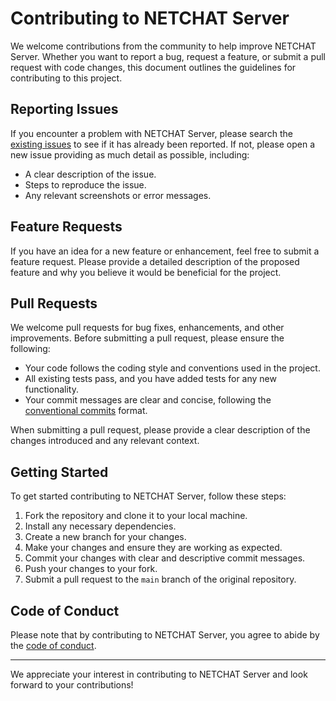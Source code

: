 # Contributing to NETCHAT Server

We welcome contributions from the community to help improve NETCHAT Server. Whether you want to report a bug, request a feature, or submit a pull request with code changes, this document outlines the guidelines for contributing to this project.

## Reporting Issues

If you encounter a problem with NETCHAT Server, please search the [existing issues](https://github.com/tkbstudios/netchat-server-rust/issues) to see if it has already been reported. If not, please open a new issue providing as much detail as possible, including:

- A clear description of the issue.
- Steps to reproduce the issue.
- Any relevant screenshots or error messages.

## Feature Requests

If you have an idea for a new feature or enhancement, feel free to submit a feature request. Please provide a detailed description of the proposed feature and why you believe it would be beneficial for the project.

## Pull Requests

We welcome pull requests for bug fixes, enhancements, and other improvements. Before submitting a pull request, please ensure the following:

- Your code follows the coding style and conventions used in the project.
- All existing tests pass, and you have added tests for any new functionality.
- Your commit messages are clear and concise, following the [conventional commits](https://www.conventionalcommits.org/) format.

When submitting a pull request, please provide a clear description of the changes introduced and any relevant context.

## Getting Started

To get started contributing to NETCHAT Server, follow these steps:

1. Fork the repository and clone it to your local machine.
2. Install any necessary dependencies.
3. Create a new branch for your changes.
4. Make your changes and ensure they are working as expected.
5. Commit your changes with clear and descriptive commit messages.
6. Push your changes to your fork.
7. Submit a pull request to the `main` branch of the original repository.

## Code of Conduct

Please note that by contributing to NETCHAT Server, you agree to abide by the [code of conduct](CODE_OF_CONDUCT.md). 

---

We appreciate your interest in contributing to NETCHAT Server and look forward to your contributions!
